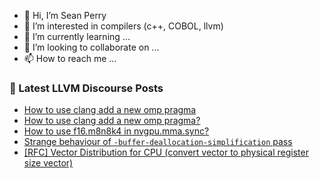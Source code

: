 - 👋 Hi, I’m Sean Perry
- 👀 I’m interested in compilers (c++, COBOL, llvm)
- 🌱 I’m currently learning ...
- 💞️ I’m looking to collaborate on ...
- 📫 How to reach me ...

<!---
s66perry/s66perry is a ✨ special ✨ repository because its `README.md` (this file) appears on your GitHub profile.
You can click the Preview link to take a look at your changes.
--->
### 📕 Latest LLVM Discourse Posts

<!-- DISCOURSE-LLVM:START -->
- [How to use clang add a new omp pragma](https://discourse.llvm.org/t/how-to-use-clang-add-a-new-omp-pragma/79769#post_1)
- [How to use clang add a new omp pragma?](https://discourse.llvm.org/t/how-to-use-clang-add-a-new-omp-pragma/79768#post_1)
- [How to use f16.m8n8k4 in nvgpu.mma.sync?](https://discourse.llvm.org/t/how-to-use-f16-m8n8k4-in-nvgpu-mma-sync/79767#post_1)
- [Strange behaviour of `-buffer-deallocation-simplification` pass](https://discourse.llvm.org/t/strange-behaviour-of-buffer-deallocation-simplification-pass/79755#post_5)
- [[RFC] Vector Distribution for CPU &lpar;convert vector to physical register size vector&rpar;](https://discourse.llvm.org/t/rfc-vector-distribution-for-cpu-convert-vector-to-physical-register-size-vector/79260?page=2#post_23)
<!-- DISCOURSE-LLVM:END -->
